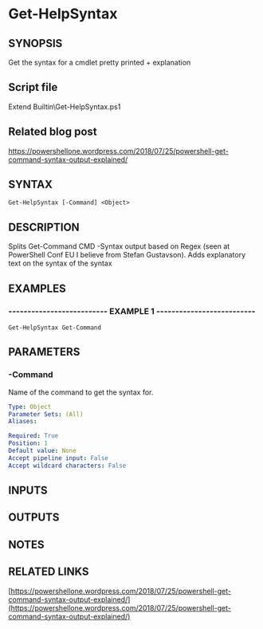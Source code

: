 # Get-HelpSyntax

## SYNOPSIS
Get the syntax for a cmdlet pretty printed + explanation

## Script file
Extend Builtin\Get-HelpSyntax.ps1

## Related blog post
https://powershellone.wordpress.com/2018/07/25/powershell-get-command-syntax-output-explained/

## SYNTAX

```
Get-HelpSyntax [-Command] <Object>
```

## DESCRIPTION
Splits Get-Command CMD -Syntax output based on Regex (seen at PowerShell Conf EU I believe from Stefan Gustavson).
Adds explanatory text on the syntax of the syntax

## EXAMPLES

### -------------------------- EXAMPLE 1 --------------------------
```
Get-HelpSyntax Get-Command
```
## PARAMETERS

### -Command
Name of the command to get the syntax for.

```yaml
Type: Object
Parameter Sets: (All)
Aliases: 

Required: True
Position: 1
Default value: None
Accept pipeline input: False
Accept wildcard characters: False
```

## INPUTS

## OUTPUTS

## NOTES

## RELATED LINKS

[https://powershellone.wordpress.com/2018/07/25/powershell-get-command-syntax-output-explained/](https://powershellone.wordpress.com/2018/07/25/powershell-get-command-syntax-output-explained/)



